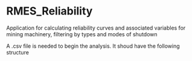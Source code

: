 # RMES_Reliability
Application for calculating reliability curves and associated variables for mining machinery, filtering by types and modes of shutdown

A .csv file is needed to begin the analysis.
It shoud have the following structure